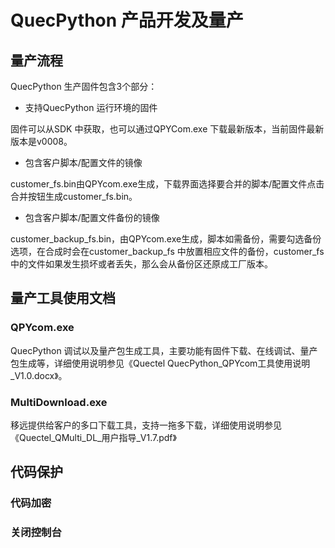 # QuecPython 产品开发及量产

##  量产流程

QuecPython 生产固件包含3个部分：                     

- 支持QuecPython 运行环境的固件

固件可以从SDK 中获取，也可以通过QPYCom.exe 下载最新版本，当前固件最新版本是v0008。

- 包含客户脚本/配置文件的镜像

customer_fs.bin由QPYcom.exe生成，下载界面选择要合并的脚本/配置文件点击合并按钮生成customer_fs.bin。

- 包含客户脚本/配置文件备份的镜像

customer_backup_fs.bin，由QPYcom.exe生成，脚本如需备份，需要勾选备份选项，在合成时会在customer_backup_fs 中放置相应文件的备份，customer_fs 中的文件如果发生损坏或者丢失，那么会从备份区还原成工厂版本。

 

  

##  量产工具使用文档

### QPYcom.exe

  QuecPython 调试以及量产包生成工具，主要功能有固件下载、在线调试、量产包生成等，详细使用说明参见《Quectel QuecPython_QPYcom工具使用说明_V1.0.docx》。

### MultiDownload.exe

  移远提供给客户的多口下载工具，支持一拖多下载，详细使用说明参见《Quectel_QMulti_DL_用户指导_V1.7.pdf》



## 代码保护

### 代码加密



### 关闭控制台

